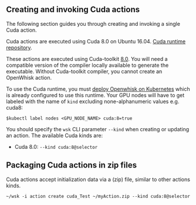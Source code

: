 <!--
#
# Licensed to the Apache Software Foundation (ASF) under one or more
# contributor license agreements.  See the NOTICE file distributed with
# this work for additional information regarding copyright ownership.
# The ASF licenses this file to You under the Apache License, Version 2.0
# (the "License"); you may not use this file except in compliance with
# the License.  You may obtain a copy of the License at
#
#     http://www.apache.org/licenses/LICENSE-2.0
#
# Unless required by applicable law or agreed to in writing, software
# distributed under the License is distributed on an "AS IS" BASIS,
# WITHOUT WARRANTIES OR CONDITIONS OF ANY KIND, either express or implied.
# See the License for the specific language governing permissions and
# limitations under the License.
#
-->

## Creating and invoking Cuda actions

The following section guides you through creating and invoking a single Cuda action.

Cuda actions are executed using Cuda 8.0 on Ubuntu 16.04. [Cuda runtime repository](https://github.com/5g-media/incubator-openwhisk-runtime-cuda.git).

These actions are executed using Cuda-toolkit [8.0](https://developer.nvidia.com/cuda-80-ga2-download-archive). You will need
a compatible version of the compiler locally available to generate the executable. Without Cuda-toolkit compiler,
you cannot create an OpenWhisk action.

To use the Cuda runtime, you must [deploy Openwhisk on Kubernetes](https://github.com/5g-media/incubator-openwhisk-deploy-kube/tree/cuda-v0.1) which is already configured to use this runtime. Your GPU nodes will have to get labeled with the name of `kind` excluding
none-alphanumeric values e.g. cuda8:

```shell
$kubectl label nodes <GPU_NODE_NAME> cuda:8=true
```

You should specify the `wsk` CLI parameter `--kind` when creating or updating an action. The available Cuda kinds are:

* Cuda 8.0: `--kind cuda:8@selector`

## Packaging Cuda actions in zip files

Cuda actions accept initialization data via a (zip) file, similar to other actions kinds.

  ```shell
  ~/wsk -i action create cuda_Test ~/myAction.zip --kind cuda:8@selector
  ```

